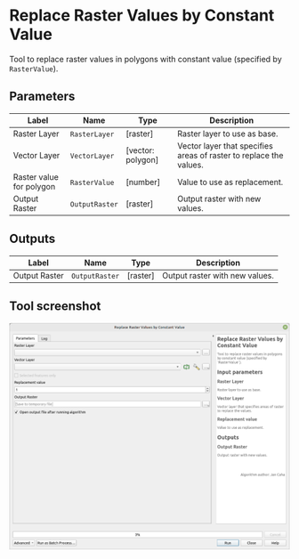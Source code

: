 # Replace Raster Values by Constant Value

Tool to replace raster values in polygons with constant value (specified by `RasterValue`). 

## Parameters

| Label                    | Name           | Type              | Description                                                        |
| ------------------------ | -------------- | ----------------- | ------------------------------------------------------------------ |
| Raster Layer             | `RasterLayer`  | [raster]          | Raster layer to use as base.                                       |
| Vector Layer             | `VectorLayer`  | [vector: polygon] | Vector layer that specifies areas of raster to replace the values. |
| Raster value for polygon | `RasterValue`  | [number]          | Value to use as replacement.                                       |
| Output Raster            | `OutputRaster` | [raster]          | Output raster with new values.                                     |

## Outputs

| Label         | Name           | Type     | Description                    |
| ------------- | -------------- | -------- | ------------------------------ |
| Output Raster | `OutputRaster` | [raster] | Output raster with new values. |

## Tool screenshot

![Replace Raster Values by Constant Value](../../images/tool_replace_raster_values_by_constant.png)
	
